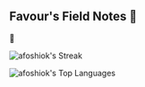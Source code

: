 ## Favour's Field Notes 📔

👋


![afoshiok's Streak](https://github-readme-streak-stats.herokuapp.com/?user=afoshiok&theme=vue-dark&hide_border=true)

![afoshiok's Top Languages](https://github-readme-stats.vercel.app/api/top-langs/?username=afoshiok&theme=vue-dark&show_icons=true&hide_border=true&layout=compact)
